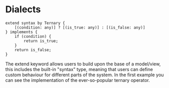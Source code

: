 # Dialects
```gyro
extend syntax by Ternary {
	[(condition: any)] ? [(is_true: any)] : [(is_false: any)]
} implements {
	if (condition) {
		return is_true;
	}
	return is_false;
}
```
The extend keyword allows users to build upon the base of a model/view, this includes the built-in "syntax" type, meaning that users can define custom behaviour for different parts of the system.
In the first example you can see the implementation of the ever-so-popular ternary operator.